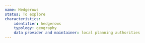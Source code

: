 ```yaml
---
name: Hedgerows
status: To explore
characteristics:
    identifier: hedgerows
    typology: geography
    data provider and maintainer: local planning authorities
---
```

